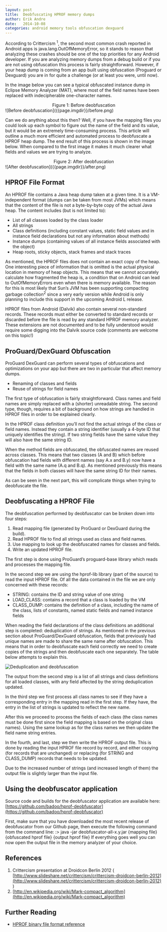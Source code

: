 ```yaml
---
layout: post
title:  Deobfuscating HPROF memory dumps
author: Erik Andre
date:   2014-10-08
categories: android memory tools obfuscation dexguard
---
```


According to Crittercism <sup>1</sup>, the second most common crash reported in Android apps is java.lang.OutOfMemoryError, so it stands to reason that analyzing these crashes should be one of the top priorities for any Android developer. If you are analyzing memory dumps from a debug build or if you are not using obfuscation this process is fairly straightforward. However, if your heap dump is coming from an app built using obfuscation (Proguard or Dexguard) you are in for quite a challenge (or at least you were, until now).

In the image below you can see a typical obfuscated instance dump in Eclipse Memory Analyzer (MAT), where most of the field names have been replaced with indecipherable one-character names.

<center>Figure 1: Before deobfuscation</center>
![Before deobfuscation]({{page.imgdir}}/before.png)


Can we do anything about this then? Well, if you have the mapping files you could look up each symbol to figure out the name of the field and its value, but it would be an extremely time-consuming process. This article will outline a much more efficient and automated process to deobfuscate a HPROF heap dump. The end result of this process is shown in the image below. When compared to the first image it makes it much clearer what fields and values we are trying to analyze.

<center>Figure 2: After deobfuscation</center>
![After deobfuscation]({{page.imgdir}}/after.png)

HPROF File Format
-----------------
An HPROF file contains a Java heap dump taken at a given time. It is a VM-independent format (dumps can be taken from most JVMs) which means that the content of the file is not a byte-by-byte copy of the actual Java heap. The content includes (but is not limited to):

* List of all classes loaded by the class loader
* All strings
* Class definitions (including constant values, static field values and in instance field declarations but not any information about methods)
* Instance dumps (containing values of all instance fields associated with the object)
* Heap roots, sticky objects, stack frames and stack traces

As mentioned, the HPROF files does not contain an exact copy of the heap. One interesting piece of information that is omitted is the actual physical location in memory of heap objects. This means that we cannot accurately calculate how fragmented the heap is, a condition that on Android can lead to OutOfMemoryErrors even when there is memory available. The reason for this is most likely that Sun’s JVM has been supporting compacting garbage collection<sup>2</sup> since a very early version while Android is only planning to include this support in the upcoming Android L release.

HPROF files from Android (Dalvik) also contain several non-standard records. These records must either be converted to standard records or discarded before the file is read by any standard HPROF memory analyzer. These extensions are not documented and to be fully understood would require some digging into the Dalvik source code (comments are welcome on this topic!)

ProGuard/DexGuard Obfuscation
-----------------------------
ProGuard DexGuard can perform several types of obfuscations and optimizations on your app but there are two in particular that affect memory dumps.

* Renaming of classes and fields
* Reuse of strings for field names

The first type of obfuscation is fairly straightforward. Class names and field names are simply replaced with a (shorter) unreadable string. The second type, though, requires a bit of background on how strings are handled in HPROF files in order to be explained clearly.

In the HPROF class definition you’ll not find the actual strings of the class or field names. Instead they contain a string identifier (usually a 4-byte ID that uniquely identifies the string). If two string fields have the same value they will also have the same string ID.

When the method fields are obfuscated, the obfuscated names are reused across classes. This means that two classes (A and B) which before obfuscation had fields with different names (say A.x and B.y) now have a field with the same name (A.q and B.q). As mentioned previously this means that the fields in both classes will have the same string ID for their names.

As can be seen in the next part, this will complicate things when trying to deobfuscate the file.

Deobfuscating a HPROF File
--------------------------
The deobfuscation performed by deobfuscator can be broken down into four steps:

1. Read mapping file (generated by ProGuard or DexGuard during the build).
2. Read HPROF file to find all strings used as class and field names.
3. Use mapping to look up the deobfuscated names for classes and fields.
4. Write an updated HPROF file.

The first step is done using ProGuard’s proguard-base library which reads and processes the mapping file.

In the second step we are using the hprof-lib library (part of the source) to read the input HPROF file. Of all the data contained in the file we are only concerned with these records:

* STRING: contains the ID and string value of one string
* LOAD_CLASS: contains a record that a class is loaded by the VM
* CLASS_DUMP: contains the definition of a class, including the name of the class, lists of constants, named static fields and named instance fields

When reading the field declarations of the class definitions an additional step is completed: deduplication of strings. As mentioned in the previous section about ProGuard/DexGuard obfuscation, fields that previously had unique names are made to share the same name after obfuscation. This means that in order to deobfuscate each field correctly we need to create copies of the strings and then deobfuscate each one separately. The table below attempts to explain this.

![Deduplication and deobfuscation]({{page.imgdir}}/table.png)

The output from the second step is a list of all strings and class definitions for all loaded classes, with any field affected by the string deduplication updated.

In the third step we first process all class names to see if they have a corresponding entry in the mapping read in the first step. If they have, the entry in the list of strings is updated to reflect the new name.

After this we proceed to process the fields of each class (the class names must be done first since the field mapping is based on the original class names). Using the same lookup as for the class names we then update the field name string entries.

In the fourth, and last, step we then write the HPROF output file. This is done by reading the input HPROF file record by record, and either copying (for records that are unchanged) or replacing (for STRING and CLASS_DUMP) records that needs to be updated.

Due to the increased number of strings (and increased length of them) the output file is slightly larger than the input file.

Using the deobfuscator application
----------------------------------

Source code and builds for the deobfuscator application are available here: [https://github.com/badoo/hprof-deobfuscator](https://github.com/badoo/hprof-deobfuscator)

First, make sure that you have downloaded the most recent release of deobfuscator from our Github page, then execute the following command from the command line:
:> java -jar deobfuscator-all-x.y.jar {mapping file} {obfuscated hprof file} {output hprof file}
If everything goes well you can now open the output file in the memory analyzer of your choice.

References
----------

1. Crittercism presentation at Droidcon Berlin 2012 ( [http://www.slideshare.net/crittercism/crittercism-droidcon-berlin-2012](http://www.slideshare.net/crittercism/crittercism-droidcon-berlin-2012) )
2. [http://en.wikipedia.org/wiki/Mark-compact_algorithm](http://en.wikipedia.org/wiki/Mark-compact_algorithm)

Further Reading
---------------
* [HPROF binary file format reference](https://java.net/downloads/heap-snapshot/hprof-binary-format.html)
